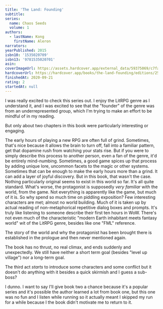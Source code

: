 ```yaml
---
title: 'The Land: Founding'
subtitle:
series:
  name: Chaos Seeds
  volume: 1
authors:
  - lastName: Kong
    firstName: Aleron
narrators:
yearPublished: 2015
isbn10: '1535020709'
isbn13: '9781535020701'
asin:
coverImageUrl: https://assets.hardcover.app/external_data/59375069/c7fa3f34ee41bed09d041618a774c1135e40b993.jpeg
hardcoverUrl: https://hardcover.app/books/the-land-founding/editions/25027703
finishedAt: 2020-09-21
rating: 2
startedAt: null
---
```


I was really excited to check this series out. I enjoy the LitRPG genre as I understand it, and I was excited to see that the "founder" of the genre was from an underrepresented group, which I'm trying to make an effort to be mindful of in my reading.

But only about two chapters in this book were particularly interesting or engaging.

The early hours of playing a new RPG are often full of grind. Sometimes, that's nice because it allows the brain to turn off, fall into a familiar pattern, get that dopamine rush from watching your stats rise. But if you were to simply describe this process to another person, even a fan of the genre, it'd be entirely mind-numbing. Sometimes, a good game spices up that process by adding unique lore, uncommon facets to the magic or other systems. Sometimes that can be enough to make the early hours more than a grind. It can add a layer of joyful discovery. But in this book, that wasn't the case. Nothing particularly original seems to exist in this world so far. It's all quite standard. What's worse, the protagonist is supposedly _very familiar_ with the world, from the game. Not everything is apparently like the game, but much of it is. So why spend so much time on piddling exposition? Few interesting characters are met; almost no world building. Much of it is taken up by actual reading of non-metaphorical repetitive dialog boxes and prompts. It's truly like listening to someone describe their first ten hours in WoW. There's not even much of the characteristic "modern Earth inhabitant meets fantasy world" wit of the LitRPG genre, besides like one "FML" reference.

The story of the world and why the protagonist has been brought there is established in the prologue and then never mentioned again.

The book has no thrust, no real climax, and ends suddenly and unexpectedly. We still have neither a short term goal (besides "level up village") nor a long-term goal.

The third act _starts_ to introduce some characters and some conflict but it doesn't do anything with it besides a quick skirmish and I guess a sub-boss?

I dunno. I want to say I'll give book two a chance because it's a popular series and it's possible the author learned a lot from book one, but this one was no fun and I listen while running so it actually meant I skipped my run for a while because I the book didn't motivate me to return to it.
